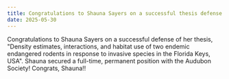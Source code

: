 ```yaml
---
title: Congratulations to Shauna Sayers on a successful thesis defense! lab member
date: 2025-05-30
---
```


Congratulations to Shauna Sayers on a successful defense of her thesis, "Density estimates, interactions, and habitat use of two endemic endangered rodents in response to invasive species in the Florida Keys, USA". Shauna secured a full-time, permanent position with the Audubon Society! Congrats, Shauna!!
